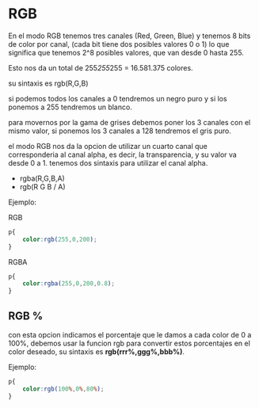 # RGB

En el modo RGB tenemos tres canales (Red, Green, Blue) y tenemos 8 bits de color por canal, (cada bit tiene dos posibles valores 0 o 1) lo que significa que tenemos 2^8 posibles valores, que van desde 0 hasta 255.

Esto nos da un total de 255*255*255 = 16.581.375 colores.

su sintaxis es rgb(R,G,B)

si podemos todos los canales a 0 tendremos un negro puro y si los ponemos a 255 tendremos un blanco. 

para movernos por la gama de grises debemos poner los 3 canales con el mismo valor, si ponemos los 3 canales a 128 tendremos el gris puro.

el modo RGB nos da la opcion de utilizar un cuarto canal que corresponderia al canal alpha, es decir, la transparencia, y su valor va desde 0 a 1. tenemos dos sintaxis para utilizar el canal alpha.

+ rgba(R,G,B,A)
+ rgb(R G B / A)


Ejemplo:

RGB

```css
p{
    color:rgb(255,0,200);
} 
```

RGBA
```css
p{
    color:rgba(255,0,200,0.8);
} 
```


## RGB %

con esta opcion indicamos el porcentaje que le damos a cada color de 0 a 100%, debemos usar la funcion rgb para convertir estos porcentajes en el color deseado, su sintaxis es **rgb(rrr%,ggg%,bbb%)**.

Ejemplo:
```css
p{
    color:rgb(100%,0%,80%);
} 
```